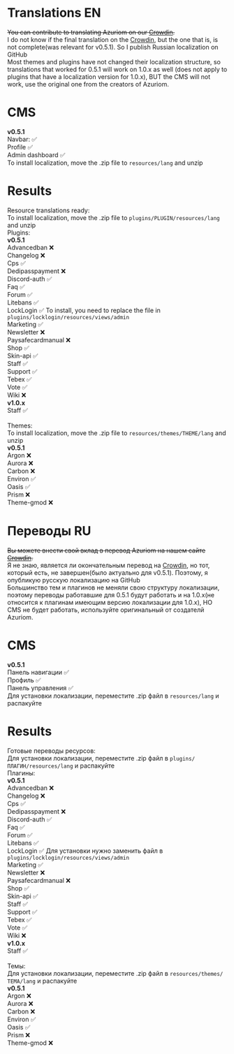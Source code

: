 # Translations EN
<s>You can contribute to translating Azuriom on our [Crowdin](https://translate.azuriom.com/).</s> <br>
I do not know if the final translation on the [Crowdin](https://translate.azuriom.com/), but the one that is, is not complete(was relevant for v0.5.1). So I publish Russian localization on GitHub<br>
Most themes and plugins have not changed their localization structure, so translations that worked for 0.5.1 will work on 1.0.x as well (does not apply to plugins that have a localization version for 1.0.x), BUT the CMS will not work, use the original one from the creators of Azuriom.

# CMS
**v0.5.1**<br>
Navbar: &#9989;<br>
Profile &#9989;<br>
Admin dashboard &#9989;<br>
To install localization, move the .zip file to ``resources/lang`` and unzip

# Results
Resource translations ready:<br>
To install localization, move the .zip file to ``plugins/PLUGIN/resources/lang`` and unzip <br>
Plugins:<br>
**v0.5.1**<br>
Advancedban &#10060;<br>
Changelog &#10060;<br>
Cps &#9989;<br>
Dedipasspayment &#10060;<br>
Discord-auth &#9989;<br>
Faq &#9989;<br>
Forum &#9989;<br>
Litebans &#9989;<br>
LockLogin &#9989; To install, you need to replace the file in ``plugins/locklogin/resources/views/admin`` <br>
Marketing &#9989;<br>
Newsletter &#10060;<br>
Paysafecardmanual &#10060;<br>
Shop &#9989;<br>
Skin-api &#9989;<br>
Staff &#9989;<br>
Support &#9989;<br>
Tebex &#9989;<br>
Vote &#9989;<br>
Wiki &#10060;<br>
**v1.0.x**<br>
Staff &#9989;<br>
<br>
Themes: <br>
To install localization, move the .zip file to ``resources/themes/THEME/lang`` and unzip <br>
**v0.5.1**<br>
Argon &#10060;<br>
Aurora &#10060;<br>
Carbon &#10060;<br>
Environ &#9989;<br>
Oasis &#9989;<br>
Prism &#10060;<br>
Theme-gmod &#10060;<br>

# Переводы RU 
<s>Вы можете внести свой вклад в перевод Azuriom на нашем сайте [Crowdin](https://translate.azuriom.com/).</s> <br>
Я не знаю, является ли окончательным перевод на [Crowdin](https://translate.azuriom.com/), но тот, который есть, не завершен(было актуально для v0.5.1). Поэтому, я опубликую русскую локализацию на GitHub<br>
Большинство тем и плагинов не меняли свою структуру локализации, поэтому переводы работавшие для 0.5.1 будут работать и на 1.0.х(не относится к плагинам имеющим версию локализации для 1.0.x), НО CMS не будет работать, используйте оригинальный от создателй Azuriom.

# CMS
**v0.5.1**<br>
Панель навигации &#9989;<br>
Профиль &#9989;<br>
Панель управления &#9989;<br>
Для установки локализации, переместите .zip файл в ``resources/lang`` и распакуйте

# Results
Готовые переводы ресурсов:<br>
Для установки локализации, переместите .zip файл в ``plugins/ПЛАГИН/resources/lang`` и распакуйте <br>
Плагины:<br>
**v0.5.1**<br>
Advancedban &#10060;<br>
Changelog &#10060;<br>
Cps &#9989;<br>
Dedipasspayment &#10060;<br>
Discord-auth &#9989;<br>
Faq &#9989;<br>
Forum &#9989;<br>
Litebans &#9989;<br>
LockLogin &#9989; Для установки нужно заменить файл в ``plugins/locklogin/resources/views/admin`` <br>
Marketing &#9989;<br>
Newsletter &#10060;<br>
Paysafecardmanual &#10060;<br>
Shop &#9989;<br>
Skin-api &#9989;<br>
Staff &#9989;<br>
Support &#9989;<br>
Tebex &#9989;<br>
Vote &#9989;<br>
Wiki &#10060;<br>
**v1.0.x**<br>
Staff &#9989;<br>
<br>
Темы: <br>
Для установки локализации, переместите .zip файл в ``resources/themes/ТЕМА/lang`` и распакуйте <br>
**v0.5.1**<br>
Argon &#10060;<br>
Aurora &#10060;<br>
Carbon &#10060;<br>
Environ &#9989;<br>
Oasis &#9989;<br>
Prism &#10060;<br>
Theme-gmod &#10060;<br>
